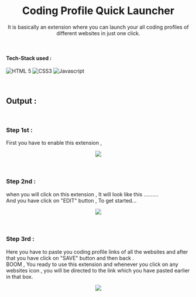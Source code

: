 <h1 align="center"> Coding Profile Quick Launcher </h1>

<!-- ---------------------------------------------------------------------------------------------------------------------- -->

<div align="center">
  
  It is basically an extension where you can launch your all coding proflies of different websites in just one click.
  
  </div>

  <!-- ---------------------------------------------------------------------------------------------------------------------- -->

<br>

 #### Tech-Stack used :

  ![HTML 5](https://img.shields.io/badge/HTML5-E34F26?style=for-the-badge&logo=html5&logoColor=white)
  ![CSS3](https://img.shields.io/badge/CSS3-1572B6?style=for-the-badge&logo=css3&logoColor=white)
  ![Javascript](https://img.shields.io/badge/JavaScript-323330?style=for-the-badge&logo=javascript&logoColor=F7DF1E)


<br>
 <!-- ---------------------------------------------------------------------------------------------------------------------- -->

## Output :


<br>

### Step 1st :
First you have to enable this extension ,

<div align="center">

  <img src = "https://github.com/ayush-sleeping/Chrome-Extension/blob/main/Coding%20Profile%20Launcher/OutPut%20SS/1.png" >

</div>

<br>

<br>

### Step 2nd :
when you will click on this extension , It will look like this .......... <br>
And you have click on "EDIT" button , To get started...


<div align="center">

  <img src = "https://github.com/ayush-sleeping/Chrome-Extension/blob/main/Coding%20Profile%20Launcher/OutPut%20SS/2.png" >

</div>

<br>

<br>

### Step 3rd :
Here you have to paste you coding profile links of all the websites and after that you have click on "SAVE" button and then back . <br>
BOOM , You ready to use this extension and whenever you click on any websites icon , you will be directed to the link which you have pasted earlier in that box.

<div align="center">

  <img src = "https://github.com/ayush-sleeping/Chrome-Extension/blob/main/Coding%20Profile%20Launcher/OutPut%20SS/3.png" >

</div>

<br>

<br>
